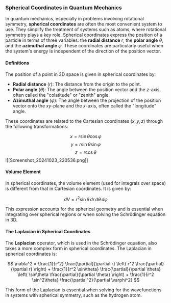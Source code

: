 ### Spherical Coordinates in Quantum Mechanics

In quantum mechanics, especially in problems involving rotational symmetry, **spherical coordinates** are often the most convenient system to use. They simplify the treatment of systems such as atoms, where rotational symmetry plays a key role. Spherical coordinates express the position of a particle in terms of three variables: the **radial distance** $r$, the **polar angle** $\theta$, and the **azimuthal angle** $\varphi$. These coordinates are particularly useful when the system's energy is independent of the direction of the position vector.
#### Definitions

The position of a point in 3D space is given in spherical coordinates by:

- **Radial distance** ($r$): The distance from the origin to the point.
- **Polar angle** ($\theta$): The angle between the position vector and the $z$-axis, often called the "colatitude" or "zenith" angle.
- **Azimuthal angle** ($\varphi$): The angle between the projection of the position vector onto the $xy$-plane and the $x$-axis, often called the "longitude" angle.

These coordinates are related to the Cartesian coordinates $(x, y, z)$ through the following transformations:

$$
x = r \sin\theta \cos\varphi
$$
$$
y = r \sin\theta \sin\varphi
$$
$$
z = r \cos\theta
$$
![[Screenshot_20241023_220536.png]]
#### Volume Element

In spherical coordinates, the volume element (used for integrals over space) is different from that in Cartesian coordinates. It is given by:

$$
dV = r^2 \sin\theta \, dr \, d\theta \, d\varphi
$$

This expression accounts for the spherical geometry and is essential when integrating over spherical regions or when solving the Schrödinger equation in 3D.

#### The Laplacian in Spherical Coordinates

The **Laplacian** operator, which is used in the Schrödinger equation, also takes a more complex form in spherical coordinates. The Laplacian in spherical coordinates is:

$$
\nabla^2 = \frac{1}{r^2} \frac{\partial}{\partial r} \left( r^2 \frac{\partial}{\partial r} \right) + \frac{1}{r^2 \sin\theta} \frac{\partial}{\partial \theta} \left( \sin\theta \frac{\partial}{\partial \theta} \right) + \frac{1}{r^2 \sin^2\theta} \frac{\partial^2}{\partial \varphi^2}
$$

This form of the Laplacian is essential when solving for the wavefunctions in systems with spherical symmetry, such as the hydrogen atom.

